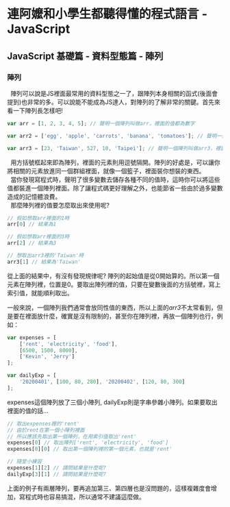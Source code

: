 # 連阿嬤和小學生都聽得懂的程式語言 - JavaScript
## JavaScript 基礎篇 - 資料型態篇 - 陣列

### 陣列
&nbsp;&nbsp;陣列可以說是JS裡面最常用的資料型態之一了，跟陣列本身相關的函式(後面會提到)也非常的多。可以說能不能成為JS達人，對陣列的了解非常的關鍵。首先來看一下陣列長怎樣吧!
```javascript
var arr = [1, 2, 3, 4, 5]; // 聲明一個陣列叫做arr，裡面的值都為數字

var arr2 = ['egg', 'apple', 'carrots', 'banana', 'tomatoes']; // 聲明一個陣列叫做arr2，裡面的值都是字串

var arr3 = [23, 'Taiwan', 527, 10, 'Taipei']; // 聲明一個陣列叫做arr3，裡面放了各種值，包含字串與數字
```
&nbsp;&nbsp;用方括號框起來即為陣列，裡面的元素則用逗號隔開。陣列的好處是，可以讓你將相關的元素放進同一個群組裡面，就像一個籃子，裡面裝你想裝的東西。  
&nbsp;&nbsp;當你發現寫程式時，聲明了很多變數去儲存各種不同的值時，這時你可以將這些值都裝進一個陣列裡面。除了讓程式碼更好理解之外，也能節省一些由於過多變數造成的記憶體浪費。  
&nbsp;&nbsp;那麼陣列裡的值要怎麼取出來使用呢?
```javascript
// 假如想取arr裡面的1時
arr[0] // 結果為1

// 假如想取arr裡面的3時
arr[2] // 結果為3

// 想取出arr3裡的'Taiwan'時
arr3[1] // 結果為'Taiwan'
```
從上面的結果中，有沒有發現規律呢? 陣列的起始值是從0開始算的。所以第一個元素在陣列裡，位置是0。要取出陣列裡的值，只要在變數後面的方括號裡，寫上索引值，就能順利取出。

一般來說，一個陣列我們通常會放同性值的東西，所以上面的*arr3*不太常看到，但是要在裡面放什麼，確實是沒有限制的，甚至你在陣列裡，再放一個陣列也行，例如：
```javascript
var expenses = [
    ['rent', 'electricity', 'food'],
    [6500, 1500, 8000],
    ['Kevin', 'Jerry']
];

var dailyExp = [
    '20200401', [100, 80, 280], '20200402', [120, 80, 300]
];
```
expenses這個陣列放了三個小陣列, dailyExp則是字串參雜小陣列。如果要取出裡面的值的話...
```javascript
// 取出expenses裡的'rent'
// 由於rent在第一個小陣列裡面
// 所以應該先取出第一個陣列，在用索引值取出'rent'
expenses[0] // 取出陣列['rent', 'electricity', 'food']
expenses[0][0] // 取出第一個陣列裡的第一個元素，也就是'rent'

// 隨堂小練習
expenses[1][2] // 請問結果是什麼呢?
dailyExp[3][1] // 請問結果是什麼呢?
```
上面的例子有兩層陣列，要再追加第三、第四層也是沒問題的，這樣複雜度會增加，寫程式時也容易搞混，所以通常不建議這麼做。